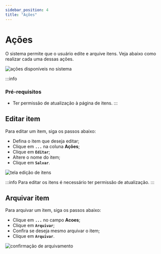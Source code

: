 ```yaml
---
sidebar_position: 4
title: "Ações"
---
```


# Ações

O sistema permite que o usuário edite e arquive itens. Veja abaixo como realizar cada uma dessas ações.

![ações disponíveis no sistema](/img/images/acoes_itens.png)

:::info

### Pré-requisitos

- Ter permissão de atualização à página de itens.
  :::

## Editar item

Para editar um item, siga os passos abaixo:

- Defina o item que deseja editar;
- Clique em **`...`** na coluna **Ações**;
- Clique em **`Editar`**;
- Altere o nome do item;
- Clique em **`Salvar`**.

![tela edição de itens](/img/images/editar_itens.png)

:::info
Para editar os itens é necessário ter permissão de atualização.
:::

## Arquivar item

Para arquivar um item, siga os passos abaixo:

- Clique em **`...`** no campo **Acoes**;
- Clique em **`Arquivar`**;
- Confira se deseja mesmo arquivar o item;
- Clique em **`Arquivar`**.

![confirmação de arquivamento](/img/images/confirmacao_arquivar.png)
